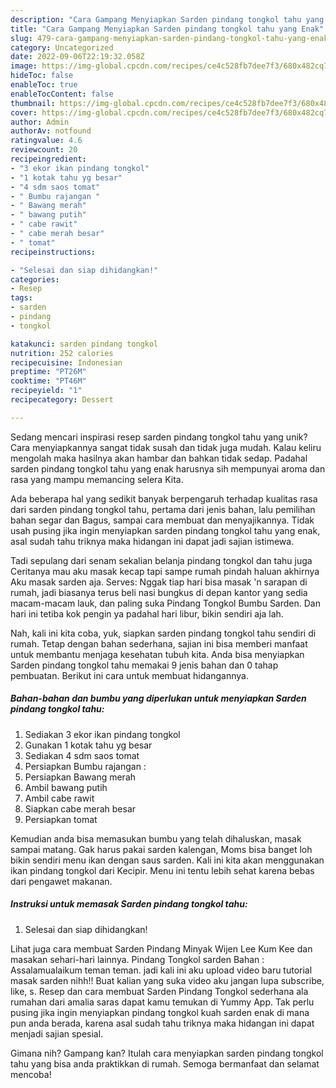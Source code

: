 ```yaml
---
description: "Cara Gampang Menyiapkan Sarden pindang tongkol tahu yang Enak"
title: "Cara Gampang Menyiapkan Sarden pindang tongkol tahu yang Enak"
slug: 479-cara-gampang-menyiapkan-sarden-pindang-tongkol-tahu-yang-enak
category: Uncategorized
date: 2022-09-06T22:19:32.058Z
image: https://img-global.cpcdn.com/recipes/ce4c528fb7dee7f3/680x482cq70/sarden-pindang-tongkol-tahu-foto-resep-utama.jpg
hideToc: false
enableToc: true
enableTocContent: false
thumbnail: https://img-global.cpcdn.com/recipes/ce4c528fb7dee7f3/680x482cq70/sarden-pindang-tongkol-tahu-foto-resep-utama.jpg
cover: https://img-global.cpcdn.com/recipes/ce4c528fb7dee7f3/680x482cq70/sarden-pindang-tongkol-tahu-foto-resep-utama.jpg
author: Admin
authorAv: notfound
ratingvalue: 4.6
reviewcount: 20
recipeingredient:
- "3 ekor ikan pindang tongkol"
- "1 kotak tahu yg besar"
- "4 sdm saos tomat"
- " Bumbu rajangan "
- " Bawang merah"
- " bawang putih"
- " cabe rawit"
- " cabe merah besar"
- " tomat"
recipeinstructions:

- "Selesai dan siap dihidangkan!"
categories:
- Resep
tags:
- sarden
- pindang
- tongkol

katakunci: sarden pindang tongkol 
nutrition: 252 calories
recipecuisine: Indonesian
preptime: "PT26M"
cooktime: "PT46M"
recipeyield: "1"
recipecategory: Dessert

---
```





Sedang mencari inspirasi resep sarden pindang tongkol tahu yang unik? Cara menyiapkannya sangat tidak susah dan tidak juga mudah. Kalau keliru mengolah maka hasilnya akan hambar dan bahkan tidak sedap. Padahal sarden pindang tongkol tahu yang enak harusnya sih mempunyai aroma dan rasa yang mampu memancing selera Kita.





Ada beberapa hal yang sedikit banyak berpengaruh terhadap kualitas rasa dari sarden pindang tongkol tahu, pertama dari jenis bahan, lalu pemilihan bahan segar dan Bagus, sampai cara membuat dan menyajikannya. Tidak usah pusing jika ingin menyiapkan sarden pindang tongkol tahu yang enak,      asal sudah tahu triknya maka hidangan ini dapat jadi sajian istimewa.














Tadi sepulang dari senam sekalian belanja pindang tongkol dan tahu juga Ceritanya mau aku masak kecap tapi sampe rumah pindah haluan akhirnya Aku masak sarden aja. Serves: Nggak tiap hari bisa masak &#39;n sarapan di rumah, jadi biasanya terus beli nasi bungkus di depan kantor yang sedia macam-macam lauk, dan paling suka Pindang Tongkol Bumbu Sarden. Dan hari ini tetiba kok pengin ya padahal hari libur, bikin sendiri aja lah.






Nah, kali ini kita coba, yuk, siapkan sarden pindang tongkol tahu sendiri di rumah. Tetap dengan bahan sederhana, sajian ini bisa memberi manfaat untuk membantu menjaga kesehatan tubuh kita. Anda bisa menyiapkan Sarden pindang tongkol tahu memakai 9 jenis bahan dan 0 tahap pembuatan. Berikut ini cara untuk membuat hidangannya.

<!--inarticleads1-->

##### Bahan-bahan dan bumbu yang diperlukan untuk menyiapkan Sarden pindang tongkol tahu:

1. Sediakan 3 ekor ikan pindang tongkol
1. Gunakan 1 kotak tahu yg besar
1. Sediakan 4 sdm saos tomat
1. Persiapkan  Bumbu rajangan :
1. Persiapkan  Bawang merah
1. Ambil  bawang putih
1. Ambil  cabe rawit
1. Siapkan  cabe merah besar
1. Persiapkan  tomat


Kemudian anda bisa memasukan bumbu yang telah dihaluskan, masak sampai matang. Gak harus pakai sarden kalengan, Moms bisa banget loh bikin sendiri menu ikan dengan saus sarden. Kali ini kita akan menggunakan ikan pindang tongkol dari Kecipir. Menu ini tentu lebih sehat karena bebas dari pengawet makanan. 

<!--inarticleads2-->

##### Instruksi untuk memasak Sarden pindang tongkol tahu:


1. Selesai dan siap dihidangkan!

Lihat juga cara membuat Sarden Pindang Minyak Wijen Lee Kum Kee dan masakan sehari-hari lainnya. Pindang Tongkol sarden Bahan : Assalamualaikum teman teman. jadi kali ini aku upload video baru tutorial masak sarden nihh!! Buat kalian yang suka video aku jangan lupa subscribe, like, s. Resep dan cara membuat Sarden Pindang Tongkol sederhana ala rumahan dari amalia saras dapat kamu temukan di Yummy App. Tak perlu pusing jika ingin menyiapkan pindang tongkol kuah sarden enak di mana pun anda berada, karena asal sudah tahu triknya maka hidangan ini dapat menjadi sajian spesial. 

Gimana nih? Gampang kan? Itulah cara menyiapkan sarden pindang tongkol tahu yang bisa anda praktikkan di rumah. Semoga bermanfaat dan selamat mencoba!
